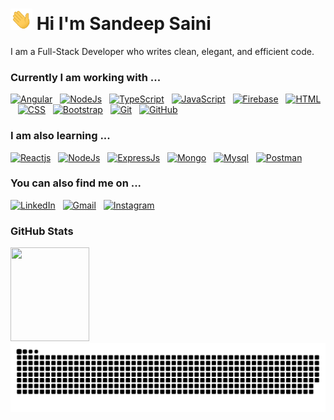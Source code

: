 <h1><img src="https://raw.githubusercontent.com/ABSphreak/ABSphreak/master/gifs/Hi.gif" width="35">  Hi I'm Sandeep Saini</h1>

I am a Full-Stack Developer who writes clean, elegant, and efficient code.

### Currently I am working with ...

<a href="" target="_blank" title="Angular" rel="noreferrer"><img src="https://www.vectorlogo.zone/logos/angular/angular-icon.svg" alt="Angular" width="30" height="30"/></a>&nbsp;&nbsp;
<a href="" target="_blank" title="NodeJs" rel="noreferrer"><img src="https://www.vectorlogo.zone/logos/nodejs/nodejs-icon.svg" alt="NodeJs" width="30" height="30"/></a>&nbsp;&nbsp;
<a href="" target="_blank" title="TypeScript" rel="noreferrer"><img src="https://www.vectorlogo.zone/logos/typescriptlang/typescriptlang-icon.svg" alt="TypeScript" width="30" height="30"/></a>&nbsp;&nbsp;
<a href="" target="_blank" title="JavaScript" rel="noreferrer"><img src="https://www.freepnglogos.com/uploads/javascript-png/javascript-vector-logo-yellow-png-transparent-javascript-vector-12.png" alt="JavaScript" width="30" height="30"/></a>&nbsp;&nbsp;
<a href="" target="_blank" title="Firebase" rel="noreferrer"><img src="https://www.vectorlogo.zone/logos/firebase/firebase-icon.svg" alt="Firebase" width="30" height="30"/></a>&nbsp;&nbsp;
<a href="" target="_blank" title="HTML" rel="noreferrer"><img src="https://www.vectorlogo.zone/logos/w3_html5/w3_html5-icon.svg" alt="HTML" width="30" height="30"/></a>&nbsp;&nbsp;
<a href="" target="_blank" title="CSS" rel="noreferrer"><img src="https://www.vectorlogo.zone/logos/w3_css/w3_css-icon.svg" alt="CSS" width="30" height="30"/></a>&nbsp;&nbsp;
<a href="" target="_blank" title="Bootstrap" rel="noreferrer"><img src="https://www.vectorlogo.zone/logos/getbootstrap/getbootstrap-icon.svg" alt="Bootstrap" width="30" height="30"/></a>&nbsp;&nbsp;
<a href="" target="_blank" title="Git" rel="noreferrer"><img src="https://www.vectorlogo.zone/logos/git-scm/git-scm-icon.svg" alt="Git" width="30" height="30"/></a>&nbsp;&nbsp;
<a href="" target="_blank" title="GitHub" rel="noreferrer"><img src="https://www.vectorlogo.zone/logos/github/github-tile.svg" alt="GitHub" width="30" height="30"/></a>&nbsp;&nbsp;

### I am also learning ...

<a href="" target="_blank" title="Reactjs" rel="noreferrer"><img src="https://www.vectorlogo.zone/logos/reactjs/reactjs-icon.svg" alt="Reactjs" width="30" height="30"/></a>&nbsp;&nbsp;
<a href="" target="_blank" title="NodeJs" rel="noreferrer"><img src="https://www.vectorlogo.zone/logos/nodejs/nodejs-icon.svg" alt="NodeJs" width="30" height="30"/></a>&nbsp;&nbsp;
<a href="" target="_blank" title="ExpressJs" rel="noreferrer"><img src="https://www.vectorlogo.zone/logos/expressjs/expressjs-icon.svg" alt="ExpressJs" width="30" height="30"/></a>&nbsp;&nbsp;
<a href="" target="_blank" title="MongoDB" rel="noreferrer"><img src="https://www.vectorlogo.zone/logos/mongodb/mongodb-icon.svg" alt="Mongo" width="30" height="30"/></a>&nbsp;&nbsp;
<a href="" target="_blank" title="Mysql" rel="noreferrer"><img src="https://www.vectorlogo.zone/logos/mysql/mysql-official.svg" alt="Mysql" width="60" height="30"/></a>&nbsp;&nbsp;
<a href="" target="_blank" title="Postman" rel="noreferrer"><img src="https://www.vectorlogo.zone/logos/getpostman/getpostman-icon.svg" alt="Postman" width="30" height="30"/></a>&nbsp;&nbsp;

### You can also find me on ...

<a href="https://www.linkedin.com/in/sandeepsaini309/" title="sandeepsaini309" target="_blank" rel="noreferrer"><img src="https://www.vectorlogo.zone/logos/linkedin/linkedin-tile.svg" alt="LinkedIn" width="30" height="30"/></a>&nbsp;&nbsp;
<a href="mailto:connectwithsandeepsaini@gmail.com" target="_blank" title="connectwithsandeepsaini@gmail.com" rel="noreferrer"><img src="https://www.vectorlogo.zone/logos/gmail/gmail-tile.svg" alt="Gmail" width="30" height="30"/></a>&nbsp;&nbsp;
<a href="https://www.instagram.com/sandeepsaini309/" title="sandeepsaini309" target="_blank" rel="noreferrer"><img src="https://www.vectorlogo.zone/logos/instagram/instagram-icon.svg" alt="Instagram" width="30" height="30"/></a>&nbsp;&nbsp;

### GitHub Stats

<img width="50%" height="150" src="https://github-readme-streak-stats.herokuapp.com?user=Sandeep309&hide_border=true&theme=radical&mode=weekly">
<!-- <p> -->
<!-- <img width="48%" height="150" src="https://github-readme-stats.vercel.app/api/top-langs/?username=Sandeep309&layout=compact&hide_border=true&theme=radical" alt="Sandeep309"  /> -->
<!-- </p> -->

<picture>
  <source media="(prefers-color-scheme: dark)" srcset="https://raw.githubusercontent.com/sandeep309/sandeep309/output/github-contribution-grid-snake-dark.svg">
  <source media="(prefers-color-scheme: light)" srcset="https://raw.githubusercontent.com/sandeep309/sandeep309/output/github-contribution-grid-snake.svg">
  <img alt="github contribution grid snake animation" src="https://raw.githubusercontent.com/sandeep309/sandeep309/output/github-contribution-grid-snake.svg">
</picture>


